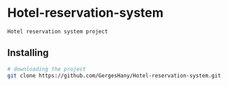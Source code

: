# Hotel-reservation-system

`Hotel reservation system project` 


## Installing
```bash
# downloading the project
git clone https://github.com/GergesHany/Hotel-reservation-system.git
```